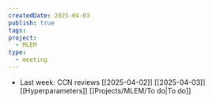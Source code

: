 ```yaml
---
createdDate: 2025-04-03
publish: true
tags: 
project:
  - MLEM
type:
  - meeting
---
```

- Last week: CCN reviews
[[2025-04-02]]
[[2025-04-03]]
[[Hyperparameters]]
[[Projects/MLEM/To do|To do]]
